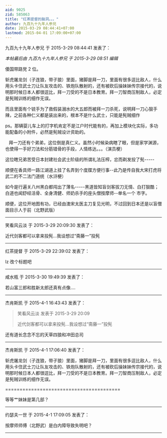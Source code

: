 ```yaml
---
aid: 9025
zid: 585063
title: "红茶提督的脑洞。。。"
author: 九百九十九年人参兄
date: 2015-03-29 08:44:41+07:00
lastmod: 2015-04-01 17:09:00+07:00
---
```


九百九十九年人参兄 于 2015-3-29 08:44:41 发表了：

_本帖最后由 九百九十九年人参兄 于 2015-3-29 08:51 编辑_

倭国带路党 2 位。

斩虎屠龙剑（子连狼，带子狼）里面，猪脚是拜一刀，里面有很多逗比敌人，什么用头卡住武士刀让队友攻击的、铁炮队散射的，还有被砍后操妹妹传宗接代的，说明那时候日本人都很逗比，拜一刀受的不是日本教育。拜一刀智商压制敌人，必定是髡贼训练的细作无误。

而且里面有个铳手为了救假装溺水的大五郎而被拜一刀杀死，说明拜一刀心狠手辣，之前各种仁义都是装出来的，根本不是什么武士，只能是髡贼细作

ps。那辆婴儿车上的打字机肯定不是江户时代能有的，再加上模块化实际，多功能配备的小附件，必然是髡贼设计资助的。

&nbsp; &nbsp;拜一刀还有个弟弟，这位倒是真仁义。虽然小时候染病瞎了眼，但是家学渊源，也使得一手好刀法和分筋错骨的手段，人情练达。。。（演员梗）

这位瞎兄弟苦受日本封建社会武士阶级的所谓礼法压榨，忿而剃发投了髡-----

顺便在香具师一路江湖道上挂了名弄到个度牒方便行事--此乃是传自我大宋打虎将武二的不二法门道统（水浒梗）

如今是行遍关八州黑白都闯出了薄名-----黑道皆知盲剑客拔刀无情、白打狠酷；白道也闻舒经活骨、全身清健、师奶杀手的座头僧按摩师--单名一个 市字。

顺便，这位开地图有功，已经由澳宋太医主刀复见光明，不过回到日本还是以盲僧面目示人于前（北野武版）

---

笑看风云淡 于 2015-3-29 20:09:30 发表了：

近代剑客都可以拿来投髡...我设想过“斋藤一”投髡

---

红茶提督 于 2015-3-29 22:39:02 发表了：

lz 改个标题吧

---

咸水瓶 于 2015-3-30 19:49:39 发表了：

若山富三郎和胜新太郎还真有点像....

---

杰肯斯凯 于 2015-4-1 16:43:43 发表了：

> 笑看风云淡 发表于 2015-3-29 20:09
>
> 近代剑客都可以拿来投髡...我设想过“斋藤一”投髡

还有道长念念不忘的天草四狼和冲田总司

---

杰肯斯凯 于 2015-4-1 17:06:40 发表了：

斩虎屠龙剑（子连狼，带子狼）里面，猪脚是拜一刀，里面有很多逗比敌人，什么用头卡住武士刀让队友攻击的、铁炮队散射的，还有被砍后操妹妹传宗接代的，说明那时候日本人都很逗比，拜一刀受的不是日本教育。拜一刀智商压制敌人，必定是髡贼训练的细作无误。

========================================

等等艹妹妹是第几部？

---

约瑟夫一世 于 2015-4-1 17:09:05 发表了：

按摩师师傅（北野武）是白内障导致失明吧？

---
